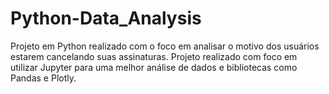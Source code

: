 # Python-Data_Analysis
Projeto em Python realizado com o foco em analisar o motivo dos usuários estarem cancelando suas assinaturas.
Projeto realizado com foco em utilizar Jupyter para uma melhor análise de dados e bibliotecas como Pandas e Plotly.
